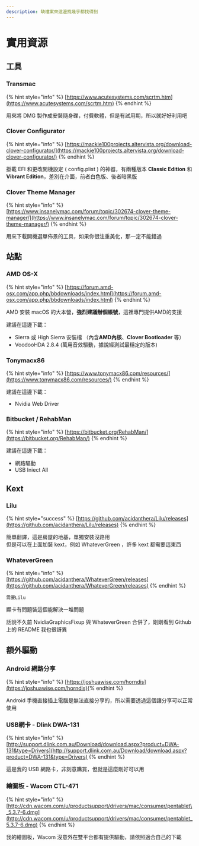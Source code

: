 ```yaml
---
description: 缺檔案來這邊找幾乎都找得到
---
```


# 實用資源

## 工具

### Transmac

{% hint style="info" %}
[https://www.acutesystems.com/scrtm.htm](https://www.acutesystems.com/scrtm.htm)
{% endhint %}

用來將 DMG 製作成安裝隨身碟，付費軟體，但是有試用期，所以就好好利用吧

### Clover Configurator

{% hint style="info" %}
[https://mackie100projects.altervista.org/download-clover-configurator/](https://mackie100projects.altervista.org/download-clover-configurator/)
{% endhint %}

掛載 EFI 和更改開機設定 \( config.plist \) 的神器，有兩種版本 **Classic Edition** 和 **Vibrant Edition**，差別在介面，前者白色版、後者暗黑版

### Clover Theme Manager

{% hint style="info" %}
[https://www.insanelymac.com/forum/topic/302674-clover-theme-manager/](https://www.insanelymac.com/forum/topic/302674-clover-theme-manager/)
{% endhint %}

用來下載開機選單佈景的工具，如果你很注重美化，那一定不能錯過

## 站點

### AMD OS-X

{% hint style="info" %}
[https://forum.amd-osx.com/app.php/bbdownloads/index.html](https://forum.amd-osx.com/app.php/bbdownloads/index.html)
{% endhint %}

AMD 安裝 macOS 的大本營，**強烈建議辦個帳號**，這裡專門提供AMD的支援

建議在這邊下載：

* Sierra 或 High Sierra 安裝檔 （內含**AMD內核**、**Clover Bootloader** 等）
* VoodooHDA 2.8.4 \(萬用音效驅動，據說經測試最穩定的版本\)

### Tonymacx86

{% hint style="info" %}
[https://www.tonymacx86.com/resources/](https://www.tonymacx86.com/resources/)
{% endhint %}

建議在這邊下載：

* Nvidia Web Driver

### Bitbucket / RehabMan

{% hint style="info" %}
[https://bitbucket.org/RehabMan/](https://bitbucket.org/RehabMan/)
{% endhint %}

建議在這邊下載：

* 網路驅動
* USB Iniect All

## Kext

### Lilu

{% hint style="success" %}
[https://github.com/acidanthera/Lilu/releases](https://github.com/acidanthera/Lilu/releases)
{% endhint %}

簡單翻譯，這是房屋的地基，單獨安裝沒路用  
但是可以在上面加裝 kext，例如 WhateverGreen ，許多 kext 都需要這東西

### WhateverGreen

{% hint style="info" %}
[https://github.com/acidanthera/WhateverGreen/releases](https://github.com/acidanthera/WhateverGreen/releases)
{% endhint %}

`需要Lilu`

顯卡有問題裝這個能解決一堆問題

話說不久前  NvidiaGraphicsFixup 與 WhateverGreen 合併了，剛剛看到 Github 上的 README 我也很訝異

## 額外驅動

### Android 網路分享

{% hint style="info" %}
[https://joshuawise.com/horndis](https://joshuawise.com/horndis)​
{% endhint %}

Android 手機直接插上電腦是無法直接分享的，所以需要透過這個讓分享可以正常使用

### USB網卡 - Dlink DWA-131

{% hint style="info" %}
[http://support.dlink.com.au/Download/download.aspx?product=DWA-131&type=Drivers](http://support.dlink.com.au/Download/download.aspx?product=DWA-131&type=Drivers)
{% endhint %}

這是我的 USB 網路卡，非刻意購買，但就是這麼剛好可以用

### 繪圖板 - Wacom CTL-471

{% hint style="info" %}
[http://cdn.wacom.com/u/productsupport/drivers/mac/consumer/pentablet\_5.3.7-6.dmg](http://cdn.wacom.com/u/productsupport/drivers/mac/consumer/pentablet_5.3.7-6.dmg)
{% endhint %}

我的繪圖板，Wacom 沒意外在雙平台都有提供驅動，請依照適合自己的下載

